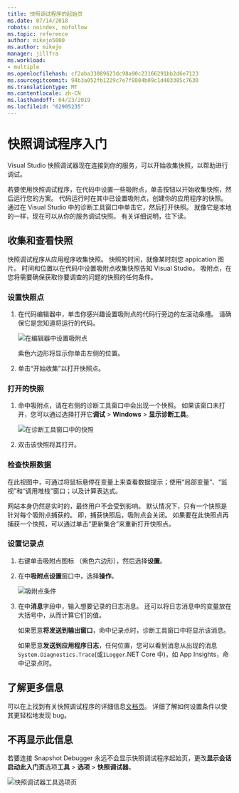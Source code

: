 ```yaml
---
title: 快照调试程序的起始页
ms.date: 07/14/2018
robots: noindex, nofollow
ms.topic: reference
author: mikejo5000
ms.author: mikejo
manager: jillfra
ms.workload:
- multiple
ms.openlocfilehash: cf2aba33089623dc98a90c23166291bb2d6e7123
ms.sourcegitcommit: 94b3a052fb1229c7e7f8804b09c1d403385c7630
ms.translationtype: MT
ms.contentlocale: zh-CN
ms.lasthandoff: 04/23/2019
ms.locfileid: "62905235"
---
```

# <a name="getting-started-with-the-snapshot-debugger"></a>快照调试程序入门

Visual Studio 快照调试器现在连接到你的服务，可以开始收集快照，以帮助进行调试。

若要使用快照调试程序，在代码中设置一些吸附点，单击按钮以开始收集快照，然后运行您的方案。 代码运行时在其中已设置吸附点，创建你的应用程序的快照。 通过在 Visual Studio 中的诊断工具窗口中单击它，然后打开快照。 就像它是本地的一样，现在可以从你的服务调试快照。 有关详细说明，往下读。

## <a name="collect-and-view-snapshots"></a>收集和查看快照

快照调试程序从应用程序收集快照。 快照的时间，就像某时刻您 appication 图片。 时间和位置以在代码中设置吸附点收集快照告知 Visual Studio。 吸附点，在您将需要确保获取你要调查的问题的快照的任何条件。

### <a name="set-a-snappoint"></a>设置快照点

1. 在代码编辑器中，单击你感兴趣设置吸附点的代码行旁边的左滚动条槽。 请确保它是您知道将运行的代码。

    ![在编辑器中设置吸附点](../media/snapshot-startpage-set-snappoint.png)

    紫色六边形将显示你单击左侧的位置。

2. 单击“开始收集”以打开快照点。

### <a name="open-a-snapshot"></a>打开的快照

1. 命中吸附点，请在右侧的诊断工具窗口中会出现一个快照。 如果该窗口未打开，您可以通过选择打开它**调试** > **Windows** > **显示诊断工具**。

    ![在诊断工具窗口中的快照](../media/snapshot-startpage-diagsession-window.png)

2. 双击该快照将其打开。

### <a name="inspect-snapshot-data"></a>检查快照数据

在此视图中，可通过将鼠标悬停在变量上来查看数据提示；使用“局部变量”、“监视”和“调用堆栈”窗口；以及计算表达式。

网站本身仍然是实时的，最终用户不会受到影响。 默认情况下，只有一个快照是针对每个吸附点捕获的。 即，捕获快照后，吸附点会关闭。 如果要在此快照点再捕获一个快照，可以通过单击“更新集合”来重新打开快照点。

### <a name="set-a-logpoint"></a>设置记录点

1. 右键单击吸附点图标 （紫色六边形），然后选择**设置**。

2. 在中**吸附点设置**窗口中，选择**操作**。

    ![吸附点条件](../media/snapshot-startpage-logpoint.png)

3. 在中**消息**字段中，输入想要记录的日志消息。 还可以将日志消息中的变量放在大括号中，从而计算它们的值。

    如果愿意**将发送到输出窗口**，命中记录点时，诊断工具窗口中将显示该消息。

    如果愿意**发送到应用程序日志**，任何位置，您可以看到消息从出现的消息`System.Diagnostics.Trace`(或`ILogger`.NET Core 中)，如 App Insights，命中记录点时。

## <a name="learn-more"></a>了解更多信息

可以在上找到有关快照调试程序的详细信息[文档页](../debug-live-azure-applications.md)。 详细了解如何设置条件以使其更轻松地发现 bug。

## <a name="dont-show-me-this-again"></a>不再显示此信息

若要连接 Snapshot Debugger 永远不会显示快照调试程序起始页，更改**显示会话启动此入门页**选项**工具** >  **选项** > **快照调试器**。

![快照调试器工具选项页](../media/snapshot-startpage-tools-options.png)
